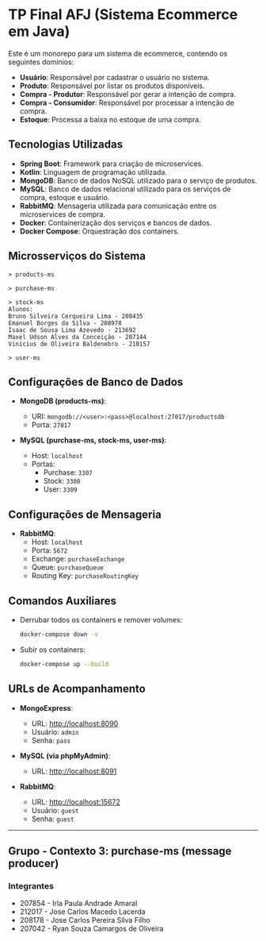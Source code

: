 # TP Final AFJ (Sistema Ecommerce em Java)

Este é um monorepo para um sistema de ecommerce, contendo os seguintes domínios:

- **Usuário**: Responsável por cadastrar o usuário no sistema.
- **Produto**: Responsável por listar os produtos disponíveis.
- **Compra - Produtor**: Responsável por gerar a intenção de compra.
- **Compra - Consumidor**: Responsável por processar a intenção de compra.
- **Estoque**: Processa a baixa no estoque de uma compra.

## Tecnologias Utilizadas

- **Spring Boot**: Framework para criação de microservices.
- **Kotlin**: Linguagem de programação utilizada.
- **MongoDB**: Banco de dados NoSQL utilizado para o serviço de produtos.
- **MySQL**: Banco de dados relacional utilizado para os serviços de compra, estoque e usuário.
- **RabbitMQ**: Mensageria utilizada para comunicação entre os microservices de compra.
- **Docker**: Containerização dos serviços e bancos de dados.
- **Docker Compose**: Orquestração dos containers.

## Microsserviços do Sistema

```plaintext
> products-ms

> purchase-ms

> stock-ms
Alunos:
Bruno Silveira Cerqueira Lima - 208435
Emanuel Borges da Silva - 208978
Isaac de Sousa Lima Azevedo - 213692
Maxel Udson Alves da Conceição - 207144
Vinícius de Oliveira Baldenebro - 210157

> user-ms
```

## Configurações de Banco de Dados

- **MongoDB (products-ms)**:

  - URI: `mongodb://<user>:<pass>@localhost:27017/productsdb`
  - Porta: `27017`

- **MySQL (purchase-ms, stock-ms, user-ms)**:
  - Host: `localhost`
  - Portas:
    - Purchase: `3307`
    - Stock: `3308`
    - User: `3309`

## Configurações de Mensageria

- **RabbitMQ**:
  - Host: `localhost`
  - Porta: `5672`
  - Exchange: `purchaseExchange`
  - Queue: `purchaseQueue`
  - Routing Key: `purchaseRoutingKey`

## Comandos Auxiliares

- Derrubar todos os containers e remover volumes:

  ```bash
  docker-compose down -v
  ```

- Subir os containers:
  ```bash
  docker-compose up --build
  ```

## URLs de Acompanhamento

- **MongoExpress**:

  - URL: [http://localhost:8090](http://localhost:8090)
  - Usuário: `admin`
  - Senha: `pass`

- **MySQL (via phpMyAdmin)**:

  - URL: [http://localhost:8091](http://localhost:8091)

- **RabbitMQ**:
  - URL: [http://localhost:15672](http://localhost:15672)
  - Usuário: `guest`
  - Senha: `guest`

---
## Grupo - Contexto 3: purchase-ms (message producer)

### Integrantes

* 207854 - Irla Paula Andrade Amaral
* 212017 - Jose Carlos Macedo Lacerda
* 208178 - Jose Carlos Pereira Silva Filho
* 207042 - Ryan Souza Camargos de Oliveira
